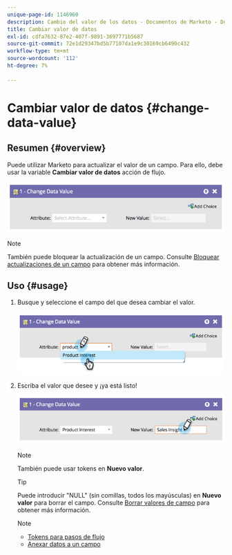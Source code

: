 ```yaml
---
unique-page-id: 1146960
description: Cambio del valor de los datos - Documentos de Marketo - Documentación del producto
title: Cambiar valor de datos
exl-id: cdfa7632-87e2-407f-9891-3697771b5687
source-git-commit: 72e1d29347bd5b77107da1e9c30169cb6490c432
workflow-type: tm+mt
source-wordcount: '112'
ht-degree: 7%

---
```


# Cambiar valor de datos {#change-data-value}

## Resumen {#overview}

Puede utilizar Marketo para actualizar el valor de un campo. Para ello, debe usar la variable **Cambiar valor de datos** acción de flujo.

![](assets/image2014-9-22-11-3a15-3a34.png)

>[!NOTE]
>
>También puede bloquear la actualización de un campo. Consulte [Bloquear actualizaciones de un campo](/help/marketo/product-docs/administration/field-management/block-updates-to-a-field.md) para obtener más información.

## Uso {#usage}

1. Busque y seleccione el campo del que desea cambiar el valor.

   ![](assets/image2014-9-22-11-3a18-3a29.png)

1. Escriba el valor que desee y ¡ya está listo!

   ![](assets/image2014-9-22-11-3a18-3a38.png)

   >[!NOTE]
   >
   >También puede usar tokens en **Nuevo valor**.

   >[!TIP]
   >
   >Puede introducir &quot;NULL&quot; (sin comillas, todos los mayúsculas) en **Nuevo valor** para borrar el campo. Consulte [Borrar valores de campo](/help/marketo/product-docs/core-marketo-concepts/smart-campaigns/flow-actions/change-data-value/clear-field-values.md) para obtener más información.

   >[!NOTE]
   >
   >* [Tokens para pasos de flujo](/help/marketo/product-docs/core-marketo-concepts/smart-campaigns/flow-actions/use-tokens-in-flow-steps.md)
   >* [Anexar datos a un campo](/help/marketo/product-docs/core-marketo-concepts/smart-campaigns/flow-actions/append-data-to-a-field.md)

